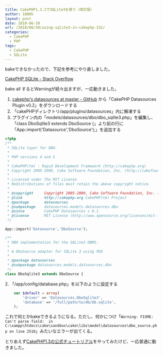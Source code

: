 ```yaml
---
title: CakePHP1.3.2でSQLite3を使う（改訂版）
author: 1000k
layout: post
date: 2010-06-30
url: /2010/06/30/using-sqlite3-in-cakephp-132/
categories:
  - CakePHP
  - PHP
tags:
  - CakePHP
  - SQLite
---
```

bakeできなかったので、下記を参考にやり直しました。

[CakePHP SQLite - Stack Overflow](http://stackoverflow.com/questions/1021980/cakephp-sqlite/2241385#2241385)

bake all するとWarningが続々出ますが、一応動きました。

  1. [cakephp's datasources at master - GitHub](http://github.com/cakephp/datasources) から「CakePHP Datasources Plugin v0.2」をダウンロードする
  2. 「cakePHPディレクトリ/app/plugins/datasources」内に解凍する
  3. プラグイン内の「models/datasources/dbo/dbo_sqlite3.php」を編集し、「class DboSqlite3 extends DboSource {」より前の行に「App::import('Datasource','DboSource');」を追加する

```php
<?php
/**
 * SQLite layer for DBO.
 *
 * PHP versions 4 and 5
 *
 * CakePHP(tm) : Rapid Development Framework (http://cakephp.org)
 * Copyright 2005-2009, Cake Software Foundation, Inc. (http://cakefoundation.org)
 *
 * Licensed under The MIT License
 * Redistributions of files must retain the above copyright notice.
 *
 * @copyright     Copyright 2005-2009, Cake Software Foundation, Inc. (http://cakefoundation.org)
 * @link          http://cakephp.org CakePHP(tm) Project
 * @package       datasources
 * @subpackage    datasources.models.datasources.dbo
 * @since         CakePHP Datasources v 0.1
 * @license       MIT License (http://www.opensource.org/licenses/mit-license.php)
 */

App::import('Datasource','DboSource');

/**
 * DBO implementation for the SQLite3 DBMS.
 *
 * A DboSource adapter for SQLite 3 using PDO
 *
 * @package datasources
 * @subpackage datasources.models.datasources.dbo
 */
class DboSqlite3 extends DboSource {
```

2\. 「/app/config/database.php」を以下のように設定する


```php
    var $default = array(
        'driver' => 'Datasources.DboSqlite3',
        'database' => '/full/path/to/db/db.sqlite',
    );
```



  これで何とかbakeできるようになる。ただし、何かにつけ「`Warning: FIXME: Can't parse field:  in C:\xampp\htdocs\cake\sandbox\cake\libs\model\datasources\dbo_source.php on line 2510`」みたいなエラーが出てくる。


とりあえず[CakePHP1.3の公式チュートリアル](http://book.cakephp.org/view/1543/Simple-Acl-controlled-Application)をやってみたけど、一応普通に動きました。
